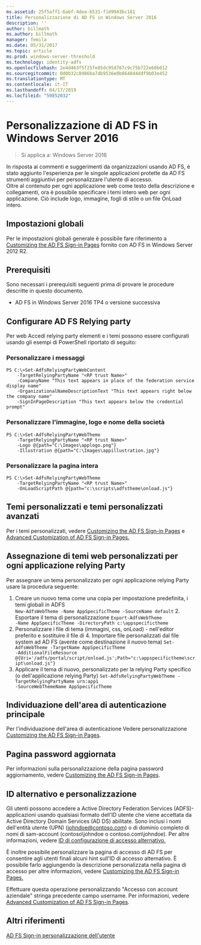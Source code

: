 ```yaml
---
ms.assetid: 25f5aff1-6abf-4dea-b531-f1d9943bc181
title: Personalizzazione di AD FS in Windows Server 2016
description: ''
author: billmath
ms.author: billmath
manager: femila
ms.date: 05/31/2017
ms.topic: article
ms.prod: windows-server-threshold
ms.technology: identity-adfs
ms.openlocfilehash: 2e4d463f5f25fe85dc95d767c9c75b722e60b012
ms.sourcegitcommit: 0d0b32c8986ba7db9536e0b8648d4ddf9b03e452
ms.translationtype: MT
ms.contentlocale: it-IT
ms.lasthandoff: 04/17/2019
ms.locfileid: "59852032"
---
```

# <a name="ad-fs-customization-in-windows-server-2016"></a>Personalizzazione di AD FS in Windows Server 2016

>Si applica a: Windows Server 2016

In risposta ai commenti e suggerimenti da organizzazioni usando AD FS, è stato aggiunto l'esperienza per le singole applicazioni protette da AD FS strumenti aggiuntivi per personalizzare l'utente di accesso.  
Oltre al contenuto per ogni applicazione web come testo della descrizione e collegamenti, ora è possibile specificare i temi intero web per ogni applicazione.  Ciò include logo, immagine, fogli di stile o un file OnLoad intero.  
  
## <a name="global-settings"></a>Impostazioni globali    
Per le impostazioni globali generale è possibile fare riferimento a [Customizing the AD FS Sign-in Pages](https://technet.microsoft.com/library/dn280950.aspx) fornito con AD FS in Windows Server 2012 R2.  
  
## <a name="pre-requisites"></a>Prerequisiti  
Sono necessari i prerequisiti seguenti prima di provare le procedure descritte in questo documento.  
  
-   AD FS in Windows Server 2016 TP4 o versione successiva  
  
## <a name="configure-ad-fs-relying-parties"></a>Configurare AD FS Relying party  
Per web Accedi relying party elementi e i temi possono essere configurati usando gli esempi di PowerShell riportato di seguito:  
  
### <a name="customize-messages"></a>Personalizzare i messaggi  
  
```  
PS C:\>Set-AdfsRelyingPartyWebContent  
    -TargetRelyingPartyName "<RP trust Name>"  
    -CompanyName "This text appears in place of the federation service display name"  
    -OrganizationalNameDescriptionText "This text appears right below the company name"  
    -SignInPageDescription "This text appears below the credential prompt"  
```  
  
### <a name="customize-company-name-logo-and-image"></a>Personalizzare l'immagine, logo e nome della società  
  
```  
PS C:\>Set-AdfsRelyingPartyWebTheme  
    -TargetRelyingPartyName "<RP trust Name>"  
    -Logo @{path="C:\Images\applogo.png"}  
    -Illustration @{path="C:\Images\appillustration.jpg"}  
```  
  
### <a name="customize-entire-page"></a>Personalizzare la pagina intera  
  
```  
PS C:\>Set-AdfsRelyingPartyWebTheme  
    -TargetRelyingPartyName "<RP trust Name>"  
    -OnLoadScriptPath @{path="c:\scripts\adfstheme\onload.js"}  
```  
  
## <a name="custom-themes-and-advanced-custom-themes"></a>Temi personalizzati e temi personalizzati avanzati  
  
Per i temi personalizzati, vedere [Customizing the AD FS Sign-in Pages](https://technet.microsoft.com/library/dn280950.aspx) e [Advanced Customization of AD FS Sign-in Pages.](https://technet.microsoft.com/library/dn636121.aspx)  
  
## <a name="assigning-custom-web-themes-per-rp"></a>Assegnazione di temi web personalizzati per ogni applicazione relying Party  
  
Per assegnare un tema personalizzato per ogni applicazione relying Party usare la procedura seguente:  
  
1. Creare un nuovo tema come una copia per impostazione predefinita, i temi globali in ADFS  
<code>New-AdfsWebTheme -Name AppSpecificTheme -SourceName default</code> 2.  Esportare il tema di personalizzazione <code>Export-AdfsWebTheme -Name AppSpecificTheme -DirectoryPath c:\appspecifictheme</code>  
3. Personalizzare i file di tema (immagini, css, onLoad) - nell'editor preferito e sostituire il file di 4. Importare file personalizzati dal file system ad AD FS (avente come destinazione il nuovo tema) <code>Set-AdfsWebTheme -TargetName AppSpecificTheme -AdditionalFileResource @{Uri='/adfs/portal/script/onload.js';Path="c:\appspecifictheme\script\onload.js"}</code>  
5. Applicare il tema di nuovo, personalizzato per la relying Party specifico (o dell'applicazione relying Party) <code>Set-AdfsRelyingPartyWebTheme -TargetRelyingPartyName urn:app1 -SourceWebThemeName AppSpecificTheme</code>  
  
## <a name="home-realm-discovery"></a>Individuazione dell'area di autenticazione principale  
Per l'individuazione dell'area di autenticazione Vedere personalizzazione [Customizing the AD FS Sign-in Pages](https://technet.microsoft.com/library/dn280950.aspx).  
  
## <a name="updated-password-page"></a>Pagina password aggiornata  
Per informazioni sulla personalizzazione della pagina password aggiornamento, vedere [Customizing the AD FS Sign-in Pages](https://technet.microsoft.com/library/dn280950.aspx).  
  
## <a name="customizing-and-alternate-ids"></a>ID alternativo e personalizzazione  
Gli utenti possono accedere a Active Directory Federation Services (ADFS)-applicazioni usando qualsiasi formato dell'ID utente che viene accettata da Active Directory Domain Services (AD DS) abilitate. Sono inclusi i nomi dell'entità utente (UPN) (johndoe@contoso.com) o di dominio completo di nomi di sam-account (contoso\johndoe o contoso.com\johndoe).  Per altre informazioni, vedere [ID di configurazione di accesso alternativo.](Configuring-Alternate-Login-ID.md)  
  
È inoltre possibile personalizzare la pagina di accesso di AD FS per consentire agli utenti finali alcuni hint sull'ID di accesso alternativo. È possibile farlo aggiungendo la descrizione personalizzata nella pagina di accesso per altre informazioni, vedere [Customizing the AD FS Sign-in Pages.](https://technet.microsoft.com/library/dn280950.aspx)   
  
Effettuare questa operazione personalizzando "Accesso con account aziendale" stringa precedente campo username.  Per informazioni, vedere [Advanced Customization of AD FS Sign-in Pages](https://technet.microsoft.com/library/dn636121.aspx).  

## <a name="additional-references"></a>Altri riferimenti 
[AD FS Sign-in personalizzazione dell'utente](AD-FS-user-sign-in-customization.md)  

